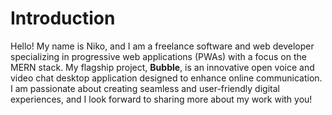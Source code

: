 # Introduction

Hello! My name is Niko, and I am a freelance software and web developer specializing in progressive web applications (PWAs) with a focus on the MERN stack. My flagship project, **Bubble**, is an innovative open voice and video chat desktop application designed to enhance online communication. I am passionate about creating seamless and user-friendly digital experiences, and I look forward to sharing more about my work with you!


